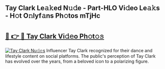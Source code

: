 ## Tay Clark Le𝚊𝚔ed N𝚞𝚍e - Part-HLO Vi𝚍eo Le𝚊𝚔s - H𝚘t O𝚗lyf𝚊ns Ph𝚘tos mTjHc

# <h2><a href="http://hf5jrw.feru.top/?c=Tay+Clark">🔗 👉 🔴 Tay Clark Vi𝚍𝚎o Ph𝚘t𝚘𝚜</a></h2>

[![Tay Clark Nu𝚍𝚎s](https://i.imgur.com/0TWrTi3.gif)](http://hf5jrw.feru.top/?c=Tay+Clark)
Influencer Tay Clark recognized for their dance and lifestyle content on social platforms. The public's perception of Tay Clark has evolved over the years, from a beloved icon to a polarizing figure. 
